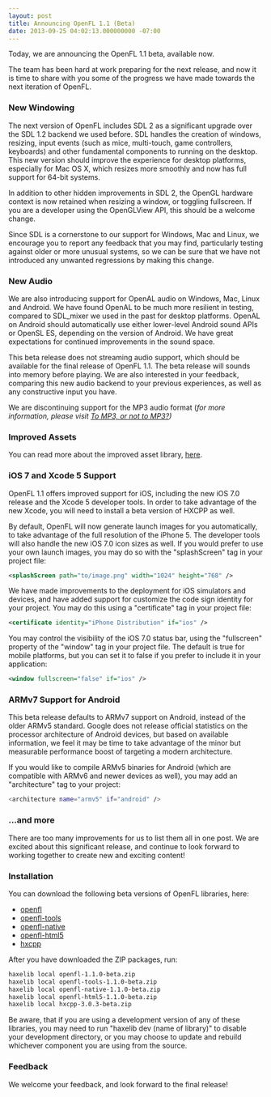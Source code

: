 ```yaml
---
layout: post
title: Announcing OpenFL 1.1 (Beta)
date: 2013-09-25 04:02:13.000000000 -07:00
---
```

<p>Today, we are announcing the OpenFL 1.1 beta, available now.</p>

<p>The team has been hard at work preparing for the next release, and now it is time to share with you some of the progress we have made towards the next iteration of OpenFL.</p>
<!--more--><a id="more-197"></a>

<h3>New Windowing</h3>
<p>The next version of OpenFL includes SDL 2 as a significant upgrade over the SDL 1.2 backend we used before. SDL handles the creation of windows, resizing, input events (such as mice, multi-touch, game controllers, keyboards) and other fundamental components to running on the desktop. This new version should improve the experience for desktop platforms, especially for Mac OS X, which resizes more smoothly and now has full support for 64-bit systems.</p>

<p>In addition to other hidden improvements in SDL 2, the OpenGL hardware context is now retained when resizing a window, or toggling fullscreen. If you are a developer using the OpenGLView API, this should be a welcome change.</p>

<p>Since SDL is a cornerstone to our support for Windows, Mac and Linux, we encourage you to report any feedback that you may find, particularly testing against older or more unusual systems, so we can be sure that we have not introduced any unwanted regressions by making this change.</p>
<h3>New Audio</h3>
<p>We are also introducing support for OpenAL audio on Windows, Mac, Linux and Android. We have found OpenAL to be much more resilient in testing, compared to SDL_mixer we used in the past for desktop platforms. OpenAL on Android should automatically use either lower-level Android sound APIs or OpenSL ES, depending on the version of Android. We have great expectations for continued improvements in the sound space.</p>

<p>This beta release does not streaming audio support, which should be available for the final release of OpenFL 1.1. The beta release will sounds into memory before playing. We are also interested in your feedback, comparing this new audio backend to your previous experiences, as well as any constructive input you have.</p>

<p>We are discontinuing support for the MP3 audio format (<em>for more information, please visit <a href="http://www.openfl.org/blog/2013/09/18/to-mp3-or-not-to-mp3/" target="_blank">To MP3, or not to MP3?</a>)</em></p>
<h3>Improved Assets</h3>
<p>You can read more about the improved asset library, <a href="http://www.openfl.org/blog/2013/09/12/coming-improvements-to-the-assets-library/" target="_blank">here</a>.</p>
<h3>iOS 7 and Xcode 5 Support</h3>
<p>OpenFL 1.1 offers improved support for iOS, including the new iOS 7.0 release and the Xcode 5 developer tools. In order to take advantage of the new Xcode, you will need to install a beta version of HXCPP as well.</p>

<p>By default, OpenFL will now generate launch images for you automatically, to take advantage of the full resolution of the iPhone 5. The developer tools will also handle the new iOS 7.0 icon sizes as well. If you would prefer to use your own launch images, you may do so with the "splashScreen" tag in your project file:</p>

```xml
<splashScreen path="to/image.png" width="1024" height="768" />
```

<p>We have made improvements to the deployment for iOS simulators and devices, and have added support for customize the code sign identity for your project. You may do this using a "certificate" tag in your project file:</p>

```xml
<certificate identity="iPhone Distribution" if="ios" />
```

<p>You may control the visibility of the iOS 7.0 status bar, using the "fullscreen" property of the "window" tag in your project file. The default is true for mobile platforms, but you can set it to false if you prefer to include it in your application:</p>

```xml
<window fullscreen="false" if="ios" />
```

<h3>ARMv7 Support for Android</h3>

<p>This beta release defaults to ARMv7 support on Android, instead of the older ARMv5 standard. Google does not release official statistics on the processor architecture of Android devices, but based on available information, we feel it may be time to take advantage of the minor but measurable performance boost of targeting a modern architecture.</p>

<p>If you would like to compile ARMv5 binaries for Android (which are compatible with ARMv6 and newer devices as well), you may add an "architecture" tag to your project:</p>

```bash
<architecture name="armv5" if="android" />
```

<h3>...and more</h3>

<p>There are too many improvements for us to list them all in one post. We are excited about this significant release, and continue to look forward to working together to create new and exciting content!</p>

<h3>Installation</h3>

<p>You can download the following beta versions of OpenFL libraries, here:</p>
<ul>
	<li><a href="http://www.openfl.org/files/2113/8008/1832/openfl-1.1.0-beta.zip">openfl</a></li>
	<li><a href="http://www.openfl.org/files/2013/8008/1832/openfl-tools-1.1.0-beta.zip" target="_blank">openfl-tools</a></li>
	<li><a href="http://www.openfl.org/files/2713/8008/1831/openfl-native-1.1.0-beta.zip" target="_blank">openfl-native</a></li>
	<li><a href="http://www.openfl.org/files/7613/8008/1832/openfl-html5-1.1.0-beta.zip" target="_blank">openfl-html5</a></li>
	<li><a href="http://www.openfl.org/files/7713/8008/1831/hxcpp-3.0.3-beta.zip" target="_blank">hxcpp</a></li>
</ul>
<p>After you have downloaded the ZIP packages, run:</p>

```bash
haxelib local openfl-1.1.0-beta.zip
haxelib local openfl-tools-1.1.0-beta.zip
haxelib local openfl-native-1.1.0-beta.zip
haxelib local openfl-html5-1.1.0-beta.zip
haxelib local hxcpp-3.0.3-beta.zip
```

<p>Be aware, that if you are using a development version of any of these libraries, you may need to run "haxelib dev (name of library)" to disable your development directory, or you may choose to update and rebuild whichever component you are using from the source.</p>
<h3>Feedback</h3>
<p>We welcome your feedback, and look forward to the final release!</p>
